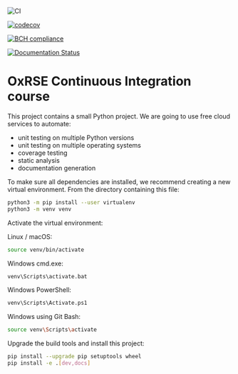 ![CI](https://github.com/DSeiferth/CI_course/workflows/CI/badge.svg)

[![codecov](https://codecov.io/gh/DSeiferth/CI_course/branch/main/graph/badge.svg?token=JQ0P9WBP3B)](undefined)

[![BCH compliance](https://bettercodehub.com/edge/badge/DSeiferth/CI_course?branch=main)](https://bettercodehub.com/)

[![Documentation Status](https://readthedocs.org/projects/continuous-integration-sabs/badge/?version=latest)](https://continuous-integration-sabs.readthedocs.io/en/latest/?badge=latest)
# OxRSE Continuous Integration course

This project contains a small Python project. We are going to use free cloud services to automate:

- unit testing on multiple Python versions
- unit testing on multiple operating systems
- coverage testing
- static analysis
- documentation generation

To make sure all dependencies are installed, we recommend creating a new virtual environment.
From the directory containing this file:

```bash
python3 -m pip install --user virtualenv
python3 -m venv venv
```

Activate the virtual environment:

Linux / macOS:
```bash
source venv/bin/activate
```

Windows cmd.exe:
```bash
venv\Scripts\activate.bat
```

Windows PowerShell:
```bash
venv\Scripts\Activate.ps1
```

Windows using Git Bash:
```bash
source venv\Scripts\activate
```

Upgrade the build tools and install this project:

```bash
pip install --upgrade pip setuptools wheel
pip install -e .[dev,docs]
```

